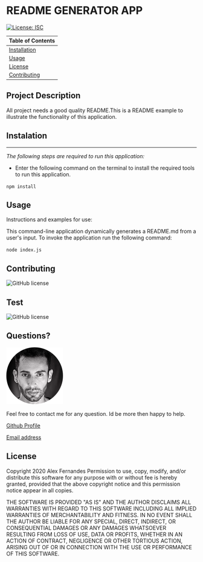 # README GENERATOR APP

[![License: ISC](https://img.shields.io/badge/License-ISC-blue.svg)](https://opensource.org/licenses/ISC)

| Table of Contents             |
| ----------------------------- |
| [Installation](#Installation) |
| [Usage](#Usage)               |
| [License](#License)           |
| [Contributing](#Contributing) |

## Project Description

All project needs a good quality README.This is a README example to illustrate the functionality of this application.

## Instalation

---

_The following steps are required to run this application:_

- Enter the following command on the terminal to install the required tools to run this application.

`npm install`

## Usage

Instructions and examples for use:

This command-line application dynamically generates a README.md from a user's input. To invoke the application run the following command:

`node index.js`

## Contributing

![GitHub license](https://img.shields.io/badge/Made%20by-aafernands-blue)

## Test

![GitHub license](https://img.shields.io/badge/tests-100%25-success)

## Questions?

![alt text](alex.png)

Feel free to contact me for any question. Id be more then happy to help.

[Github Profile](https://github.com/dggd)

[Email address](https://github.com/gdgd)

## License

Copyright 2020 Alex Fernandes
Permission to use, copy, modify, and/or distribute this software for any purpose with or without fee is hereby granted, provided that the above copyright notice and this permission notice appear in all copies.

THE SOFTWARE IS PROVIDED "AS IS" AND THE AUTHOR DISCLAIMS ALL WARRANTIES WITH REGARD TO THIS SOFTWARE INCLUDING ALL IMPLIED WARRANTIES OF MERCHANTABILITY AND FITNESS. IN NO EVENT SHALL THE AUTHOR BE LIABLE FOR ANY SPECIAL, DIRECT, INDIRECT, OR CONSEQUENTIAL DAMAGES OR ANY DAMAGES WHATSOEVER RESULTING FROM LOSS OF USE, DATA OR PROFITS, WHETHER IN AN ACTION OF CONTRACT, NEGLIGENCE OR OTHER TORTIOUS ACTION, ARISING OUT OF OR IN CONNECTION WITH THE USE OR PERFORMANCE OF THIS SOFTWARE.
